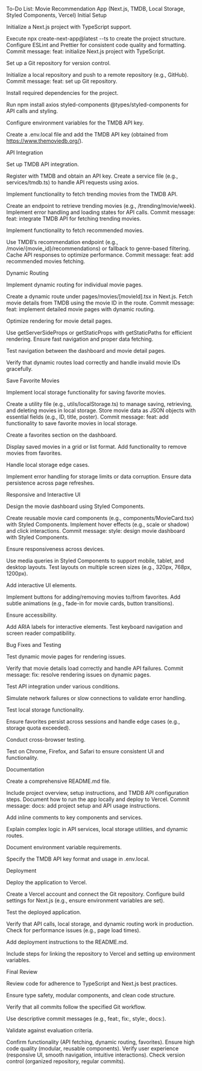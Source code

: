 To-Do List: Movie Recommendation App (Next.js, TMDB, Local Storage, Styled Components, Vercel)
Initial Setup

Initialize a Next.js project with TypeScript support.

Execute npx create-next-app@latest --ts to create the project structure.
Configure ESLint and Prettier for consistent code quality and formatting.
Commit message: feat: initialize Next.js project with TypeScript.

Set up a Git repository for version control.

Initialize a local repository and push to a remote repository (e.g., GitHub).
Commit message: feat: set up Git repository.

Install required dependencies for the project.

Run npm install axios styled-components @types/styled-components for API calls and styling.

Configure environment variables for the TMDB API key.

Create a .env.local file and add the TMDB API key (obtained from https://www.themoviedb.org/).

API Integration

Set up TMDB API integration.

Register with TMDB and obtain an API key.
Create a service file (e.g., services/tmdb.ts) to handle API requests using axios.

Implement functionality to fetch trending movies from the TMDB API.

Create an endpoint to retrieve trending movies (e.g., /trending/movie/week).
Implement error handling and loading states for API calls.
Commit message: feat: integrate TMDB API for fetching trending movies.

Implement functionality to fetch recommended movies.

Use TMDB’s recommendation endpoint (e.g., /movie/{movie_id}/recommendations) or fallback to genre-based filtering.
Cache API responses to optimize performance.
Commit message: feat: add recommended movies fetching.

Dynamic Routing

Implement dynamic routing for individual movie pages.

Create a dynamic route under pages/movies/[movieId].tsx in Next.js.
Fetch movie details from TMDB using the movie ID in the route.
Commit message: feat: implement detailed movie pages with dynamic routing.

Optimize rendering for movie detail pages.

Use getServerSideProps or getStaticProps with getStaticPaths for efficient rendering.
Ensure fast navigation and proper data fetching.

Test navigation between the dashboard and movie detail pages.

Verify that dynamic routes load correctly and handle invalid movie IDs gracefully.

Save Favorite Movies

Implement local storage functionality for saving favorite movies.

Create a utility file (e.g., utils/localStorage.ts) to manage saving, retrieving, and deleting movies in local storage.
Store movie data as JSON objects with essential fields (e.g., ID, title, poster).
Commit message: feat: add functionality to save favorite movies in local storage.

Create a favorites section on the dashboard.

Display saved movies in a grid or list format.
Add functionality to remove movies from favorites.

Handle local storage edge cases.

Implement error handling for storage limits or data corruption.
Ensure data persistence across page refreshes.

Responsive and Interactive UI

Design the movie dashboard using Styled Components.

Create reusable movie card components (e.g., components/MovieCard.tsx) with Styled Components.
Implement hover effects (e.g., scale or shadow) and click interactions.
Commit message: style: design movie dashboard with Styled Components.

Ensure responsiveness across devices.

Use media queries in Styled Components to support mobile, tablet, and desktop layouts.
Test layouts on multiple screen sizes (e.g., 320px, 768px, 1200px).

Add interactive UI elements.

Implement buttons for adding/removing movies to/from favorites.
Add subtle animations (e.g., fade-in for movie cards, button transitions).

Ensure accessibility.

Add ARIA labels for interactive elements.
Test keyboard navigation and screen reader compatibility.

Bug Fixes and Testing

Test dynamic movie pages for rendering issues.

Verify that movie details load correctly and handle API failures.
Commit message: fix: resolve rendering issues on dynamic pages.

Test API integration under various conditions.

Simulate network failures or slow connections to validate error handling.

Test local storage functionality.

Ensure favorites persist across sessions and handle edge cases (e.g., storage quota exceeded).

Conduct cross-browser testing.

Test on Chrome, Firefox, and Safari to ensure consistent UI and functionality.

Documentation

Create a comprehensive README.md file.

Include project overview, setup instructions, and TMDB API configuration steps.
Document how to run the app locally and deploy to Vercel.
Commit message: docs: add project setup and API usage instructions.

Add inline comments to key components and services.

Explain complex logic in API services, local storage utilities, and dynamic routes.

Document environment variable requirements.

Specify the TMDB API key format and usage in .env.local.

Deployment

Deploy the application to Vercel.

Create a Vercel account and connect the Git repository.
Configure build settings for Next.js (e.g., ensure environment variables are set).

Test the deployed application.

Verify that API calls, local storage, and dynamic routing work in production.
Check for performance issues (e.g., page load times).

Add deployment instructions to the README.md.

Include steps for linking the repository to Vercel and setting up environment variables.

Final Review

Review code for adherence to TypeScript and Next.js best practices.

Ensure type safety, modular components, and clean code structure.

Verify that all commits follow the specified Git workflow.

Use descriptive commit messages (e.g., feat:, fix:, style:, docs:).

Validate against evaluation criteria.

Confirm functionality (API fetching, dynamic routing, favorites).
Ensure high code quality (modular, reusable components).
Verify user experience (responsive UI, smooth navigation, intuitive interactions).
Check version control (organized repository, regular commits).
